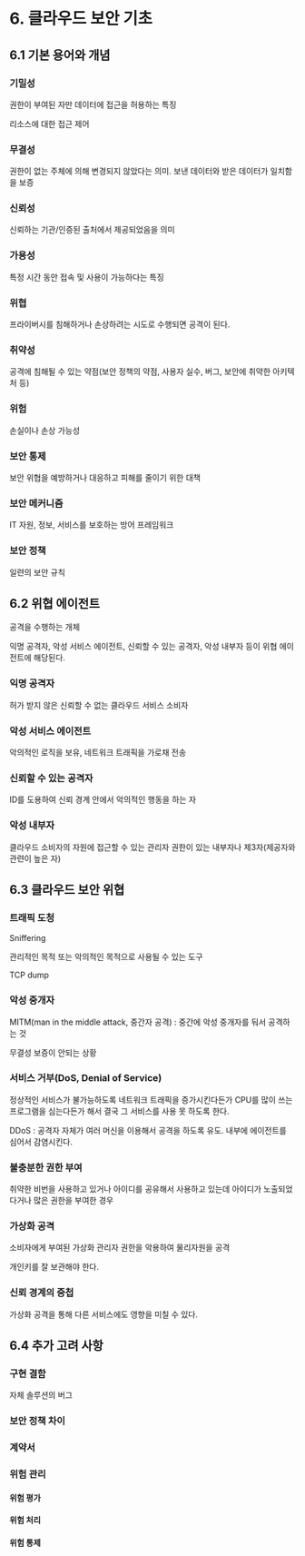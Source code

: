 # 6. 클라우드 보안 기초

## 6.1 기본 용어와 개념

### 기밀성

권한이 부여된 자만 데이터에 접근을 허용하는 특징

리소스에 대한 접근 제어

### 무결성

권한이 없는 주체에 의해 변경되지 않았다는 의미. 보낸 데이터와 받은 데이터가 일치함을 보증

### 신뢰성

신뢰하는 기관/인증된 출처에서 제공되었음을 의미

### 가용성

특정 시간 동안 접속 및 사용이 가능하다는 특징

### 위협

프라이버시를 침해하거나 손상하려는 시도로 수행되면 공격이 된다.

### 취약성

공격에 침해될 수 있는 약점(보안 정책의 약점, 사용자 실수, 버그, 보안에 취약한 아키텍처 등)

### 위험

손실이나 손상 가능성

### 보안 통제

보안 위협을 예방하거나 대응하고 피해를 줄이기 위한 대책

### 보안 메커니즘

IT 자원, 정보, 서비스를 보호하는 방어 프레임워크

### 보안 정책

일련의 보안 규칙

## 6.2 위협 에이전트

공격을 수행하는 개체

익명 공격자, 악성 서비스 에이전트, 신뢰할 수 있는 공격자, 악성 내부자 등이 위협 에이전트에 해당된다.

### 익명 공격자

허가 받지 않은 신뢰할 수 없는 클라우드 서비스 소비자

### 악성 서비스 에이전트

악의적인 로직을 보유, 네트워크 트래픽을 가로채 전송

### 신뢰할 수 있는 공격자

ID를 도용하여 신뢰 경계 안에서 악의적인 행동을 하는 자

### 악성 내부자

클라우드 소비자의 자원에 접근할 수 있는 관리자 권한이 있는 내부자나 제3자(제공자와 관련이 높은 자)

## 6.3 클라우드 보안 위협

### 트래픽 도청

Sniffering

관리적인 목적 또는 악의적인 목적으로 사용될 수 있는 도구

TCP dump

### 악성 중개자

MITM(man in the middle attack, 중간자 공격) : 중간에 악성 중개자를 둬서 공격하는 것

무결성 보증이 안되는 상황

### 서비스 거부(DoS, Denial of Service)

정상적인 서비스가 불가능하도록 네트워크 트래픽을 증가시킨다든가 CPU를 많이 쓰는 프로그램을 심는다든가 해서 결국 그 서비스를 사용 못 하도록 한다.

DDoS : 공격자 자체가 여러 머신을 이용해서 공격을 하도록 유도. 내부에 에이전트를 심어서 감염시킨다.

### 불충분한 권한 부여

취약한 비번을 사용하고 있거나 아이디를 공유해서 사용하고 있는데 아이디가 노출되었다거나 많은 권한을 부여한 경우

### 가상화 공격

소비자에게 부여된 가상화 관리자 권한을 악용하여 물리자원을 공격

개인키를 잘 보관해야 한다.

### 신뢰 경계의 중첩

가상화 공격을 통해 다른 서비스에도 영향을 미칠 수 있다.

## 6.4 추가 고려 사항

### 구현 결함

자체 솔루션의 버그

### 보안 정책 차이

### 계약서

### 위험 관리

#### 위험 평가

#### 위험 처리

#### 위험 통제

